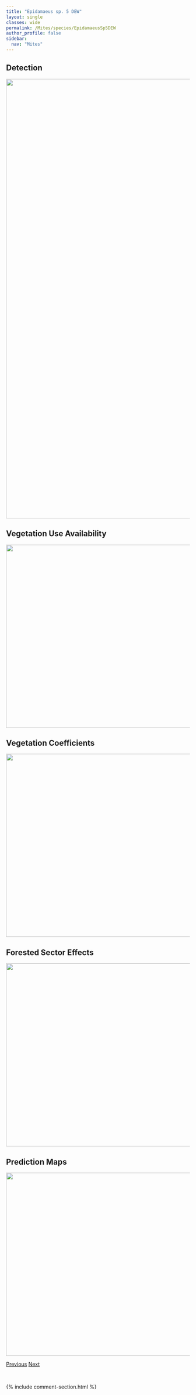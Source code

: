 ```yaml
---
title: "Epidamaeus sp. 5 DEW"
layout: single
classes: wide
permalink: /Mites/species/EpidamaeusSp5DEW
author_profile: false
sidebar:
  nav: "Mites"
---
```


<h2>Detection</h2>

<a href="https://drive.google.com/uc?export=view&id=1lvFctHWj7eHzS7uu_W25DvaaaQmxSxE9">
<img src="https://drive.google.com/uc?export=view&id=1lvFctHWj7eHzS7uu_W25DvaaaQmxSxE9" height = "1200" width = "800">
</a>


<h2>Vegetation Use Availability</h2>

<a href="https://drive.google.com/uc?export=view&id=1QqDo7Vav7BNBKqN9iIH9k8J23xTmKfqT">
<img src="https://drive.google.com/uc?export=view&id=1QqDo7Vav7BNBKqN9iIH9k8J23xTmKfqT" height = "500" width = "1000">
</a>


<h2>Vegetation Coefficients</h2>

<a href="https://drive.google.com/uc?export=view&id=1ZwuRKE9Cdf-UehGh6Heg8Vl9UpCTjb6x">
<img src="https://drive.google.com/uc?export=view&id=1ZwuRKE9Cdf-UehGh6Heg8Vl9UpCTjb6x" height = "500" width = "1000">
</a>


<h2>Forested Sector Effects</h2>

<a href="https://drive.google.com/uc?export=view&id=1WH1gogM3IKxkpsC5xiszy8Bmgyh9HZte">
<img src="https://drive.google.com/uc?export=view&id=1WH1gogM3IKxkpsC5xiszy8Bmgyh9HZte" height = "500" width = "1000">
</a>


<h2>Prediction Maps</h2>

<a href="https://drive.google.com/uc?export=view&id=1NrK4gdT0amyPiquVECnisKzuRSzYJ68S">
<img src="https://drive.google.com/uc?export=view&id=1NrK4gdT0amyPiquVECnisKzuRSzYJ68S" height = "500" width = "1000">
</a>


<a href="/DevelopmentWebsite/Mites/species/EpidamaeusSp4DEW" class="pagination--pager" title="Epidamaeus sp. 4 DEW">Previous</a> <a href="/DevelopmentWebsite/Mites/species/EpidamaeusSp6DEW" class="pagination--pager" title="Epidamaeus sp. 6 DEW">Next</a>

<p>&nbsp;</p>

{% include comment-section.html %}
